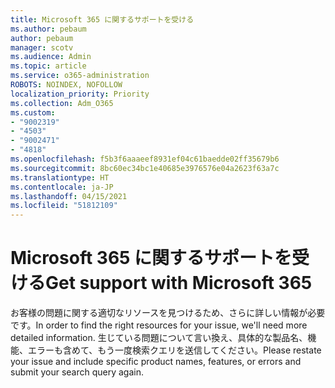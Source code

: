 ```yaml
---
title: Microsoft 365 に関するサポートを受ける
ms.author: pebaum
author: pebaum
manager: scotv
ms.audience: Admin
ms.topic: article
ms.service: o365-administration
ROBOTS: NOINDEX, NOFOLLOW
localization_priority: Priority
ms.collection: Adm_O365
ms.custom:
- "9002319"
- "4503"
- "9002471"
- "4818"
ms.openlocfilehash: f5b3f6aaaeef8931ef04c61baedde02ff35679b6
ms.sourcegitcommit: 8bc60ec34bc1e40685e3976576e04a2623f63a7c
ms.translationtype: HT
ms.contentlocale: ja-JP
ms.lasthandoff: 04/15/2021
ms.locfileid: "51812109"
---
```

# <a name="get-support-with-microsoft-365"></a><span data-ttu-id="6613a-102">Microsoft 365 に関するサポートを受ける</span><span class="sxs-lookup"><span data-stu-id="6613a-102">Get support with Microsoft 365</span></span>

<span data-ttu-id="6613a-103">お客様の問題に関する適切なリソースを見つけるため、さらに詳しい情報が必要です。</span><span class="sxs-lookup"><span data-stu-id="6613a-103">In order to find the right resources for your issue, we'll need more detailed information.</span></span> <span data-ttu-id="6613a-104">生じている問題について言い換え、具体的な製品名、機能、エラーも含めて、もう一度検索クエリを送信してください。</span><span class="sxs-lookup"><span data-stu-id="6613a-104">Please restate your issue and include specific product names, features, or errors and submit your search query again.</span></span>
